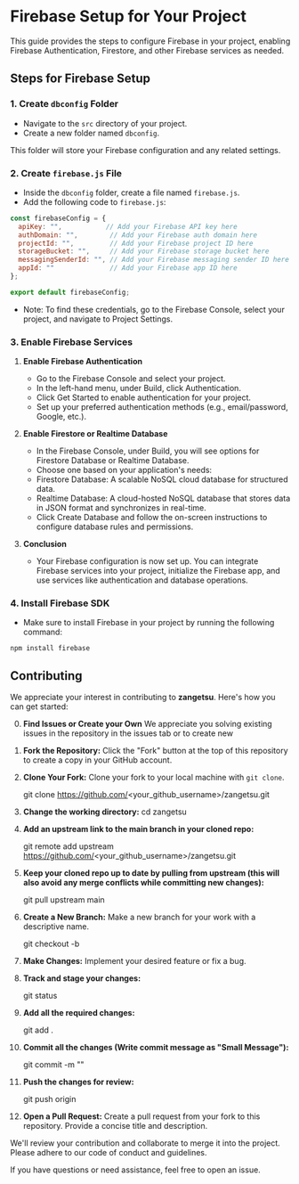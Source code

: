 ﻿
# Firebase Setup for Your Project

This guide provides the steps to configure Firebase in your project, enabling Firebase Authentication, Firestore, and other Firebase services as needed.

## Steps for Firebase Setup

### 1. Create `dbconfig` Folder

- Navigate to the `src` directory of your project.
- Create a new folder named `dbconfig`.

This folder will store your Firebase configuration and any related settings.

### 2. Create `firebase.js` File

- Inside the `dbconfig` folder, create a file named `firebase.js`.
- Add the following code to `firebase.js`:

```javascript
const firebaseConfig = {
  apiKey: "",           // Add your Firebase API key here
  authDomain: "",        // Add your Firebase auth domain here
  projectId: "",         // Add your Firebase project ID here
  storageBucket: "",     // Add your Firebase storage bucket here
  messagingSenderId: "", // Add your Firebase messaging sender ID here
  appId: ""              // Add your Firebase app ID here
};

export default firebaseConfig;
```


- Note: To find these credentials, go to the Firebase Console, select your project, and navigate to Project Settings.

### 3. Enable Firebase Services
1. **Enable Firebase Authentication**
    - Go to the Firebase Console and select your project.
    - In the left-hand menu, under Build, click Authentication.
    - Click Get Started to enable authentication for your project.
    - Set up your preferred authentication methods (e.g., email/password, Google, etc.).

2. **Enable Firestore or Realtime Database**
    - In the Firebase Console, under Build, you will see options for Firestore Database or Realtime Database.
    - Choose one based on your application's needs:
    - Firestore Database: A scalable NoSQL cloud database for structured data.
    - Realtime Database: A cloud-hosted NoSQL database that stores data in JSON format and synchronizes in real-time.
    - Click Create Database and follow the on-screen instructions to configure database rules and permissions.

3. **Conclusion**
    - Your Firebase configuration is now set up. You can integrate Firebase services into your project, initialize the Firebase app, and use services like authentication and database operations.

### 4. Install Firebase SDK
- Make sure to install Firebase in your project by running the following command:
```
npm install firebase
```



## Contributing

We appreciate your interest in contributing to **zangetsu**. Here's how you can get started:


0. **Find Issues or Create your Own** We appreciate you solving existing issues in the repository in the issues tab or to create new

1. **Fork the Repository:** Click the "Fork" button at the top of this repository to create a copy in your GitHub account.


2. **Clone Your Fork:** Clone your fork to your local machine with `git clone`.

    git clone https://github.com/<your_github_username>/zangetsu.git

3. **Change the working directory:**  cd zangetsu

4. **Add an upstream link to the main branch in your cloned repo:**

    git remote add upstream https://github.com/<your_github_username>/zangetsu.git

5. **Keep your cloned repo up to date by pulling from upstream (this will also avoid any merge conflicts while committing new changes):**

    git pull upstream main

6. **Create a New Branch:** Make a new branch for your work with a descriptive name.

    git checkout -b <branch-name>

7. **Make Changes:** Implement your desired feature or fix a bug.

8. **Track and stage your changes:**

    git status

9. **Add all the required changes:**

    git add .

10. **Commit all the changes (Write commit message as "Small Message"):**

    git commit -m "<your-commit-message>"

11. **Push the changes for review:**

    git push origin <branch-name>

12. **Open a Pull Request:** Create a pull request from your fork to this repository. Provide a concise title and description.

We'll review your contribution and collaborate to merge it into the project. Please adhere to our code of conduct and guidelines.

If you have questions or need assistance, feel free to open an issue.
